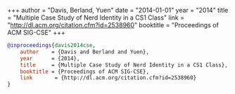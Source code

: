 +++
author = "Davis, Berland, Yuen"
date = "2014-01-01"
year = "2014"
title = "Multiple Case Study of Nerd Identity in a CS1 Class"
link = "http://dl.acm.org/citation.cfm?id=2538960"
booktitle = "Proceedings of ACM SIG-CSE"
+++
```bibtex
@inproceedings{davis2014cse,
    author    = {Davis and Berland and Yuen},
    year      = {2014},
    title     = {Multiple Case Study of Nerd Identity in a CS1 Class},
    booktitle = {Proceedings of ACM SIG-CSE},
    link       = {http://dl.acm.org/citation.cfm?id=2538960}
}
```
